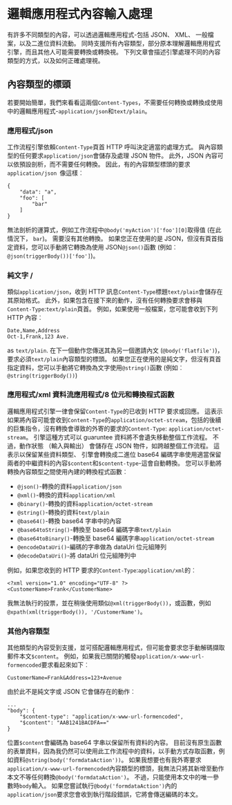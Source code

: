 <properties
   pageTitle="邏輯應用程式內容輸入處理 |Microsoft Azure"
   description="了解邏輯應用程式的處理方式在 [設計] 及 [執行階段內容類型"
   services="logic-apps"
   documentationCenter=".net,nodejs,java"
   authors="jeffhollan"
   manager="dwrede"
   editor=""/>

<tags
   ms.service="logic-apps"
   ms.devlang="multiple"
   ms.topic="article"
   ms.tgt_pltfrm="na"
   ms.workload="integration"
   ms.date="10/18/2016"
   ms.author="jehollan"/>

# <a name="logic-apps-content-type-handling"></a>邏輯應用程式內容輸入處理

有許多不同類型的內容，可以透過邏輯應用程式-包括 JSON、 XML、 一般檔案，以及二進位資料流動。  同時支援所有內容類型，部分原本理解邏輯應用程式引擎，而且其他人可能需要轉換或轉換視。  下列文章會描述引擎處理不同的內容類型的方式，以及如何正確處理視。

## <a name="content-type-header"></a>內容類型的標頭

若要開始簡單，我們來看看這兩個`Content-Types`，不需要任何轉換或轉換成使用中的邏輯應用程式-`application/json`和`text/plain`。

### <a name="applicationjson"></a>應用程式/json

工作流程引擎依賴`Content-Type`頁首 HTTP 呼叫決定適當的處理方式。  與內容類型的任何要求`application/json`會儲存及處理 JSON 物件。  此外，JSON 內容可以依預設剖析，而不需要任何轉換。  因此，有的內容類型標頭的要求`application/json `像這樣︰

```
{
    "data": "a",
    "foo": [
        "bar"
    ]
}
```

無法剖析的運算式，例如工作流程中`@body('myAction')['foo'][0]`取得值 (在此情況下， `bar`)。  需要沒有其他轉換。  如果您正在使用的是 JSON，但沒有頁首指定資料，您可以手動將它轉換為使用 JSON`@json()`函數 (例如︰ `@json(triggerBody())['foo']`)。

### <a name="textplain"></a>純文字 /

類似`application/json`，收到 HTTP 訊息`Content-Type`標題`text/plain`會儲存在其原始格式。  此外，如果包含在接下來的動作，沒有任何轉換要求會移與`Content-Type`:`text/plain`頁首。  例如，如果使用一般檔案，您可能會收到下列 HTTP 內容︰

```
Date,Name,Address
Oct-1,Frank,123 Ave.
```

as `text/plain`.  在下一個動作您傳送其為另一個邀請內文 (`@body('flatfile')`)，要求必須`text/plain`內容類型的標頭。  如果您正在使用的是純文字，但沒有頁首指定資料，您可以手動將它轉換為文字使用`@string()`函數 (例如︰ `@string(triggerBody())`)

### <a name="applicationxml-and-applicationoctet-stream-and-converter-functions"></a>應用程式/xml 資料流應用程式/8 位元和轉換程式函數

邏輯應用程式引擎一律會保留`Content-Type`的已收到 HTTP 要求或回應。  這表示如果將內容可能會收到`Content-Type`的`application/octet-stream`，包括的後續的巨集指令，沒有轉換會導致的外寄的要求的`Content-Type`: `application/octet-stream`。  引擎這種方式可以 guaruntee 資料將不會遺失移動整個工作流程。  不過，動作狀態 （輸入與輸出） 會儲存在 JSON 物件，如跨越整個工作流程。  這表示以保留某些資料類型、 引擎會轉換成二進位 base64 編碼字串使用適當保留兩者的中繼資料的內容`$content`和`$content-type`-這會自動轉換。  您可以手動將轉換內容類型之間使用內建的轉換程式函數︰

* `@json()`-轉換的資料`application/json`
* `@xml()`-轉換的資料`application/xml`
* `@binary()`-轉換的資料`application/octet-stream`
* `@string()`-轉換的資料`text/plain`
* `@base64()`-轉換 base64 字串中的內容
* `@base64toString()`-轉換至 base64 編碼字串`text/plain`
* `@base64toBinary()`-轉換至 base64 編碼字串`application/octet-stream`
* `@encodeDataUri()`-編碼的字串做為 dataUri 位元組陣列
* `@decodeDataUri()`-將 dataUri 位元組陣列中

例如，如果您收到的 HTTP 要求的`Content-Type`:`application/xml`的︰

```
<?xml version="1.0" encoding="UTF-8" ?>
<CustomerName>Frank</CustomerName>
```

我無法執行的投票，並在稍後使用類似`@xml(triggerBody())`，或函數，例如`@xpath(xml(triggerBody()), '/CustomerName')`。

### <a name="other-content-types"></a>其他內容類型

其他類型的內容受到支援，並可搭配邏輯應用程式，但可能會要求您手動解碼擷取郵件本文`$content`。  例如，如果我已關閉的觸發`application/x-www-url-formencoded`要求看起來如下︰

```
CustomerName=Frank&Address=123+Avenue
```

由於此不是純文字或 JSON 它會儲存在的動作︰

```
...
"body": {
    "$content-type": "application/x-www-url-formencoded",
    "$content": "AAB1241BACDFA=="
}
```

位置`$content`會編碼為 base64 字串以保留所有資料的內容。  目前沒有原生函數的表單資料，因為我仍然可以使用此工作流程中的資料，以手動方式存取函數，例如資料`@string(body('formdataAction'))`。  如果我想要也有我外寄要求`application/x-www-url-formencoded`內容類型的標頭，我無法只將其新增至動作本文不等任何轉換`@body('formdataAction')`。  不過，只能使用本文中的唯一參數時`body`輸入。  如果您嘗試執行`@body('formdataAction')`內的`application/json`要求您會收到執行階段錯誤，它將會傳送編碼的本文。
